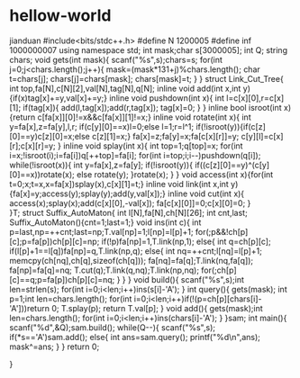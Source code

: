 # hellow-world
jianduan
#include<bits/stdc++.h>
#define N 1200005
#define inf 1000000007
using namespace std;
int mask;char s[3000005];
int Q;
string chars;
void gets(int mask){
    scanf("%s",s);chars=s;
    for(int j=0;j<chars.length();j++){
        mask=(mask*131+j)%chars.length();
        char t=chars[j];
        chars[j]=chars[mask];
        chars[mask]=t;
    }
}
struct Link_Cut_Tree{
    int top,fa[N],c[N][2],val[N],tag[N],q[N];
    inline void add(int x,int y){if(x)tag[x]+=y,val[x]+=y;}
    inline void pushdown(int x){
        int l=c[x][0],r=c[x][1];
        if(tag[x]){
            add(l,tag[x]);add(r,tag[x]);
            tag[x]=0;
        }
    }
    inline bool isroot(int x){return c[fa[x]][0]!=x&&c[fa[x]][1]!=x;}
    inline void rotate(int x){
        int y=fa[x],z=fa[y],l,r;
        if(c[y][0]==x)l=0;else l=1;r=l^1;
        if(!isroot(y)){if(c[z][0]==y)c[z][0]=x;else c[z][1]=x;}
        fa[x]=z;fa[y]=x;fa[c[x][r]]=y;
        c[y][l]=c[x][r];c[x][r]=y;
    }
    inline void splay(int x){
        int top=1;q[top]=x;
        for(int i=x;!isroot(i);i=fa[i])q[++top]=fa[i];
        for(int i=top;i;i--)pushdown(q[i]);
        while(!isroot(x)){
            int y=fa[x],z=fa[y];
            if(!isroot(y)){
                if((c[z][0]==y)^(c[y][0]==x))rotate(x);
                else rotate(y);
            }rotate(x);
        }
    }
    void access(int x){for(int t=0;x;t=x,x=fa[x])splay(x),c[x][1]=t;}
    inline void link(int x,int y){fa[x]=y;access(y);splay(y);add(y,val[x]);}
    inline void cut(int x){
        access(x);splay(x);add(c[x][0],-val[x]);
        fa[c[x][0]]=0;c[x][0]=0;
    }    
}T;
struct Suffix_AutoMaton{
    int l[N],fa[N],ch[N][26];
    int cnt,last;
    Suffix_AutoMaton(){cnt=1;last=1;}
    void ins(int c){
        int p=last,np=++cnt;last=np;T.val[np]=1;l[np]=l[p]+1;
        for(;p&&!ch[p][c];p=fa[p])ch[p][c]=np;
        if(!p)fa[np]=1,T.link(np,1);
        else{
            int q=ch[p][c];
            if(l[p]+1==l[q])fa[np]=q,T.link(np,q);
            else{
                int nq=++cnt;l[nq]=l[p]+1;
                memcpy(ch[nq],ch[q],sizeof(ch[q]));
                fa[nq]=fa[q];T.link(nq,fa[q]);
                fa[np]=fa[q]=nq;
                T.cut(q);T.link(q,nq);T.link(np,nq);
                for(;ch[p][c]==q;p=fa[p])ch[p][c]=nq;
            }
        }
    }
    void build(){
        scanf("%s",s);int len=strlen(s);
        for(int i=0;i<len;i++)ins(s[i]-'A');
    }
    int query(){
        gets(mask);
        int p=1;int len=chars.length();
        for(int i=0;i<len;i++)if(!(p=ch[p][chars[i]-'A']))return 0;
        T.splay(p);
        return T.val[p];
    }
    void add(){
        gets(mask);int len=chars.length();
        for(int i=0;i<len;i++)ins(chars[i]-'A');
    }
}sam;
int main(){
    scanf("%d",&Q);sam.build();
    while(Q--){
        scanf("%s",s);
        if(*s=='A')sam.add();
        else{
            int ans=sam.query();
            printf("%d\n",ans);
            mask^=ans;
        }
    }
    return 0;


}
	
